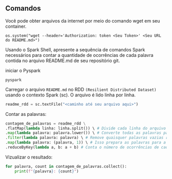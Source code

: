 ## Comandos

Você pode obter arquivos da internet por meio do comando wget em seu container.
```
os.system("wget --header='Authorization: token <Seu Token>' <Seu URL do README.md>")
``` 

Usando o Spark Shell, apresente a sequência de comandos Spark necessários para contar a quantidade de ocorrências de cada palavra contida no arquivo README.md de seu repositório git.

iniciar o Pyspark
```shell
pyspark
```
Carregar o arquivo `README.md` no RDD ``(Resilient Distributed Dataset)`` usando o contexto Spark (sc). O arquivo é lido linha por linha.
```python
readme_rdd = sc.textFile("<caminho até seu arquivo aqui>")
```
Contar as palavras:
```python
contagem_de_palavras = readme_rdd \
.flatMap(lambda linha: linha.split()) \ # Divide cada linha do arquivo em palavras.
.map(lambda palavra: palavra.lower()) \ # Converte todas as palavras para minúsculas para garantir que a contagem não seja sensível a maiúsculas/minúsculas
.filter(lambda palavra: palavra) \ # Remove quaisquer palavras vazias resultantes de quebras de linha ou espaços em branco.
.map(lambda palavra: (palavra, 1)) \ # Isso prepara as palavras para a contagem, onde cada palavra é uma chave e 1 é o valor inicial.
.reduceByKey(lambda a, b: a + b) # Conta o número de ocorrências de cada palavra.
```

Vizualizar o resultado:

```python
for palavra, count in contagem_de_palavras.collect():
    print(f"{palavra}: {count}")
```